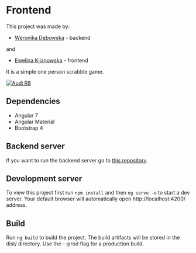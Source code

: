 # Frontend

This project was made by:

   - [Weronika Dębowska](https://github.com/WeronikaDebowska) - backend

and

   - [Ewelina Kijanowska](https://github.com/EwelinaKi)  - frontend

It is a simple one person scrabble game.

[![Audi R8](http://img.youtube.com/vi/S3CJhOMd_aM/0.jpg)](https://youtu.be/S3CJhOMd_aM)


## Dependencies

- Angular 7
- Angular Material
- Bootstrap 4

## Backend server

If you want to run the backend server go to [this repository](https://github.com/WeronikaDebowska/Scrabble-Backend).

## Development server

To view this project first run `npm install` and then `ng serve -o` to start a dev server. Your default browser will automatically open http://localhost:4200/ address.

## Build

Run `ng build` to build the project. The build artifacts will be stored in the dist/ directory. Use the --prod flag for a production build.
